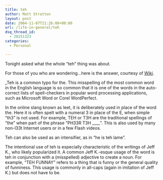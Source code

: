 ```yaml
---
title: teh
author: Matt Stratton
layout: post
date: 2004-11-07T21:26:00+00:00
url: /life-in-general/teh
dsq_thread_id:
  - 28251323
categories:
  - Personal

---
```

Tonight asked what the whole &#8220;teh&#8221; thing was about.

For those of you who are wondering&#8230;here is the answer, courtesy of [Wiki][1].

_Teh is a common typo for the. This misspelling of the most common word in the English language is so common that it is one of the words in the auto-correct lists of spell-checkers in popular word processing applications, such as Microsoft Word or Corel WordPerfect.</p> 

In the online slang known as leet, it is deliberately used in place of the word the. Here it is often spelt with a numeral 3 in place of the E, when simple &#8220;th3&#8221; is not used. For example, TEH or T3H are the traditional spellings of &#8220;the&#8221; when part of the phrase &#8220;PH33R T3H \____&#8221;. This is also used by many non-l33t Internet users or in a few Flash videos.

Teh can also be used as an intensifier, as in &#8220;he is teh lame&#8221;.

The intentional use of teh is especially characteristic of the writings of Jeff K., who likely popularized it. A common Jeff K.-esque usage of the word is teh in conjunction with a (misspelled) adjective to create a noun. For example, &#8220;TEH FUNNAY&#8221; refers to a thing that is funny or the general quality of funniness. This usage is commonly in all-caps (again in imitation of Jeff K.) but does not have to be.</i>

 [1]: https://en.wikipedia.org/wiki/Teh